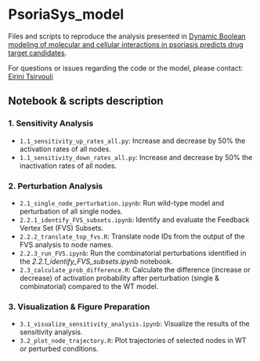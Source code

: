 # PsoriaSys_model

Files and scripts to reproduce the analysis presented in [Dynamic Boolean modeling of molecular and cellular interactions in psoriasis predicts drug target candidates](https://www.cell.com/iscience/fulltext/S2589-0042(24)00080-4?_returnURL=https%3A%2F%2Flinkinghub.elsevier.com%2Fretrieve%2Fpii%2FS2589004224000804%3Fshowall%3Dtrue).

For questions or issues regarding the code or the model, please contact: [Eirini Tsirvouli](eirinitsirvouli@gmail.com)

## Notebook & scripts description

### 1. Sensitivity Analysis

- `1.1_sensitivity_up_rates_all.py`: Increase and decrease by 50% the activation rates of all nodes.
- `1.1_sensitivity_down_rates_all.py`: Increase and decrease by 50% the inactivation rates of all nodes.

### 2. Perturbation Analysis

- `2.1_single_node_perturbation.ipynb`: Run wild-type model and perturbation of all single nodes.
- `2.2.1_identify_FVS_subsets.ipynb`: Identify and evaluate the Feedback Vertex Set (FVS) Subsets.
- `2.2.2_translate_top_fvs.R`: Translate node IDs from the output of the FVS analysis to node names.
- `2.2.3_run_FVS.ipynb`: Run the combinatorial perturbations identified in the *2.2.1_identify_FVS_subsets.ipynb* notebook.
- `2.3_calculate_prob_difference.R`: Calculate the difference (increase or decrease) of activation probability after perturbation (single & combinatorial) compared to the WT model.

### 3. Visualization & Figure Preparation

- `3.1_visualize_sensitivity_analysis.ipynb`: Visualize the results of the sensitivity analysis.
- `3.2_plot_node_trajectory.R`: Plot trajectories of selected nodes in WT or perturbed conditions.

